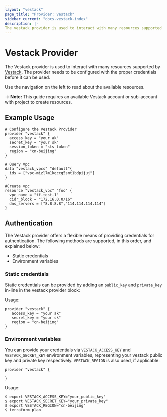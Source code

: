 ```yaml
---
layout: "vestack"
page_title: "Provider: vestack"
sidebar_current: "docs-vestack-index"
description: |-
The vestack provider is used to interact with many resources supported by Vestack. The provider needs to be configured with the proper credentials before it can be used.
---
```


# Vestack Provider

The Vestack provider is used to interact with many resources supported by [Vestack](https://www.volcengine.com/).
The provider needs to be configured with the proper credentials before it can be used.

Use the navigation on the left to read about the available resources.

-> **Note:** This guide requires an available Vestack account or sub-account with project to create resources.

## Example Usage
```hcl
# Configure the Vestack Provider
provider "vestack" {
  access_key = "your ak"
  secret_key = "your sk"
  session_token = "sts token"
  region = "cn-beijing"
}

# Query Vpc
data "vestack_vpcs" "default"{
  ids = ["vpc-mizl7m1kqccg5smt1bdpijuj"]
}

#Create vpc
resource "vestack_vpc" "foo" {
  vpc_name = "tf-test-1"
  cidr_block = "172.16.0.0/16"
  dns_servers = ["8.8.8.8","114.114.114.114"]
}

```

## Authentication

The Vestack provider offers a flexible means of providing credentials for
authentication. The following methods are supported, in this order, and
explained below:

- Static credentials
- Environment variables

### Static credentials

Static credentials can be provided by adding an `public_key` and `private_key` in-line in the
vestack provider block:

Usage:

```hcl
provider "vestack" {
   access_key = "your ak"
   secret_key = "your sk"
   region = "cn-beijing"
}
```

### Environment variables

You can provide your credentials via `VESTACK_ACCESS_KEY` and `VESTACK_SECRET_KEY`
environment variables, representing your vestack public key and private key respectively.
`VESTACK_REGION` is also used, if applicable:

```hcl
provider "vestack" {
  
}
```

Usage:

```hcl
$ export VESTACK_ACCESS_KEY="your_public_key"
$ export VESTACK_SECRET_KEY="your_private_key"
$ export VESTACK_REGION="cn-beijing"
$ terraform plan
```

